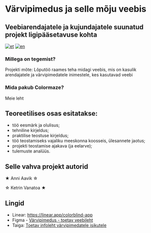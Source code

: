 # Värvipimedus ja selle mõju veebis  
## Veebiarendajatele ja kujundajatele suunatud projekt ligipääsetavuse kohta

[![et](https://img.shields.io/badge/Tule%20vaata%20meie%20wiki%20dokumentatsiooni!-e8e6e1)](https://github.com/KetrinV/colorblind-people-app/wiki)
[![en](https://img.shields.io/badge/lang-en-ab4b52.svg)](https://github.com/KetrinV/colorblind-people-app/blob/main/README.en.md)

### Millega on tegemist?
Projekti mõte: Lõputöö raames teha midagi veebis, mis on kasulik arendajatele ja värvipimedatele inimestele, kes kasutavad veebi

### Mida pakub Colormaze?
Meie leht

## Teoreetilises osas esitatakse: 
- töö eesmärk ja olulisus; 
- tehniline kirjeldus; 
- praktilise teostuse kirjeldus;
- töö teostamiseks vajaliku meeskonna koosseis, ülesannete jaotus; 
- projekti teostamise ajakava (ja eelarve); 
- tulemuste analüüs.


## Selle vahva projekt autorid
★ Anni Aavik ☆

☆ Ketrin Vanatoa ★

## Lingid
- Linear: https://linear.app/colorblind-app
- Figma  - [Värvipimedus - toetav veebileht](https://www.figma.com/file/mygo5NgExPrAO8x3cs3xEG/Untitled?type=design&node-id=4%3A3&mode=design&t=BwiJK332Qksdlgp9-1)
- Taiga: [Toetav infoleht värvipimedatele isikutele](https://tree.taiga.io/project/4avik-toetav-infoleht-varvipimedatele-isikutele/timeline)


